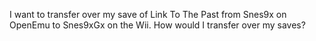 I want to transfer over my save of Link To The Past from Snes9x on OpenEmu to Snes9xGx on the Wii. How would I transfer over my saves?